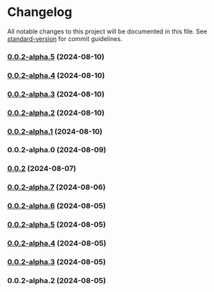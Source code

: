 # Changelog

All notable changes to this project will be documented in this file. See [standard-version](https://github.com/conventional-changelog/standard-version) for commit guidelines.

### [0.0.2-alpha.5](https://github.com/acrool/acrool-react-auto-height-textarea/compare/v0.0.2-alpha.4...v0.0.2-alpha.5) (2024-08-10)

### [0.0.2-alpha.4](https://github.com/acrool/acrool-react-auto-height-textarea/compare/v0.0.2-alpha.3...v0.0.2-alpha.4) (2024-08-10)

### [0.0.2-alpha.3](https://github.com/acrool/acrool-react-auto-height-textarea/compare/v0.0.2-alpha.2...v0.0.2-alpha.3) (2024-08-10)

### [0.0.2-alpha.2](https://github.com/acrool/acrool-react-auto-height-textarea/compare/v0.0.2-alpha.1...v0.0.2-alpha.2) (2024-08-10)

### [0.0.2-alpha.1](https://github.com/acrool/acrool-react-auto-height-textarea/compare/v0.0.2-alpha.0...v0.0.2-alpha.1) (2024-08-10)

### 0.0.2-alpha.0 (2024-08-09)

### [0.0.2](https://github.com/acrool/acrool-react-auto-height-textarea/compare/v0.0.2-alpha.7...v0.0.2) (2024-08-07)

### [0.0.2-alpha.7](https://github.com/acrool/acrool-react-auto-height-textarea/compare/v0.0.2-alpha.6...v0.0.2-alpha.7) (2024-08-06)

### [0.0.2-alpha.6](https://github.com/acrool/acrool-react-auto-height-textarea/compare/v0.0.2-alpha.5...v0.0.2-alpha.6) (2024-08-05)

### [0.0.2-alpha.5](https://github.com/acrool/acrool-react-auto-height-textarea/compare/v0.0.2-alpha.4...v0.0.2-alpha.5) (2024-08-05)

### [0.0.2-alpha.4](https://github.com/acrool/acrool-react-auto-height-textarea/compare/v0.0.2-alpha.3...v0.0.2-alpha.4) (2024-08-05)

### [0.0.2-alpha.3](https://github.com/acrool/acrool-react-auto-height-textarea/compare/v0.0.2-alpha.2...v0.0.2-alpha.3) (2024-08-05)

### 0.0.2-alpha.2 (2024-08-05)
